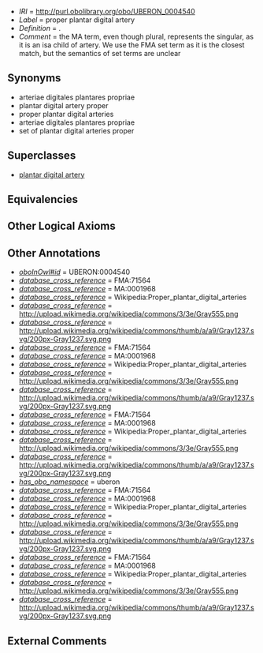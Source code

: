  * *IRI* = http://purl.obolibrary.org/obo/UBERON_0004540
 * *Label* = proper plantar digital artery
 * *Definition* = .
 * *Comment* = the MA term, even though plural, represents the singular, as it is an isa child of artery. We use the FMA set term as it is the closest match, but the semantics of set terms are unclear

## Synonyms

 * arteriae digitales plantares propriae
 * plantar digital artery proper
 * proper plantar digital arteries
 * arteriae digitales plantares propriae
 * set of plantar digital arteries proper

## Superclasses

 * [plantar digital artery](../../UBERON/38/UBERON_0006138.md)

## Equivalencies


## Other Logical Axioms


## Other Annotations

 * *[oboInOwl#id](../../id/oboInOwl#id.md)* = UBERON:0004540
 * *[database_cross_reference](../../ef/oboInOwl#hasDbXref.md)* = FMA:71564
 * *[database_cross_reference](../../ef/oboInOwl#hasDbXref.md)* = MA:0001968
 * *[database_cross_reference](../../ef/oboInOwl#hasDbXref.md)* = Wikipedia:Proper_plantar_digital_arteries
 * *[database_cross_reference](../../ef/oboInOwl#hasDbXref.md)* = http://upload.wikimedia.org/wikipedia/commons/3/3e/Gray555.png
 * *[database_cross_reference](../../ef/oboInOwl#hasDbXref.md)* = http://upload.wikimedia.org/wikipedia/commons/thumb/a/a9/Gray1237.svg/200px-Gray1237.svg.png
 * *[database_cross_reference](../../ef/oboInOwl#hasDbXref.md)* = FMA:71564
 * *[database_cross_reference](../../ef/oboInOwl#hasDbXref.md)* = MA:0001968
 * *[database_cross_reference](../../ef/oboInOwl#hasDbXref.md)* = Wikipedia:Proper_plantar_digital_arteries
 * *[database_cross_reference](../../ef/oboInOwl#hasDbXref.md)* = http://upload.wikimedia.org/wikipedia/commons/3/3e/Gray555.png
 * *[database_cross_reference](../../ef/oboInOwl#hasDbXref.md)* = http://upload.wikimedia.org/wikipedia/commons/thumb/a/a9/Gray1237.svg/200px-Gray1237.svg.png
 * *[database_cross_reference](../../ef/oboInOwl#hasDbXref.md)* = FMA:71564
 * *[database_cross_reference](../../ef/oboInOwl#hasDbXref.md)* = MA:0001968
 * *[database_cross_reference](../../ef/oboInOwl#hasDbXref.md)* = Wikipedia:Proper_plantar_digital_arteries
 * *[database_cross_reference](../../ef/oboInOwl#hasDbXref.md)* = http://upload.wikimedia.org/wikipedia/commons/3/3e/Gray555.png
 * *[database_cross_reference](../../ef/oboInOwl#hasDbXref.md)* = http://upload.wikimedia.org/wikipedia/commons/thumb/a/a9/Gray1237.svg/200px-Gray1237.svg.png
 * *[has_obo_namespace](../../ce/oboInOwl#hasOBONamespace.md)* = uberon
 * *[database_cross_reference](../../ef/oboInOwl#hasDbXref.md)* = FMA:71564
 * *[database_cross_reference](../../ef/oboInOwl#hasDbXref.md)* = MA:0001968
 * *[database_cross_reference](../../ef/oboInOwl#hasDbXref.md)* = Wikipedia:Proper_plantar_digital_arteries
 * *[database_cross_reference](../../ef/oboInOwl#hasDbXref.md)* = http://upload.wikimedia.org/wikipedia/commons/3/3e/Gray555.png
 * *[database_cross_reference](../../ef/oboInOwl#hasDbXref.md)* = http://upload.wikimedia.org/wikipedia/commons/thumb/a/a9/Gray1237.svg/200px-Gray1237.svg.png
 * *[database_cross_reference](../../ef/oboInOwl#hasDbXref.md)* = FMA:71564
 * *[database_cross_reference](../../ef/oboInOwl#hasDbXref.md)* = MA:0001968
 * *[database_cross_reference](../../ef/oboInOwl#hasDbXref.md)* = Wikipedia:Proper_plantar_digital_arteries
 * *[database_cross_reference](../../ef/oboInOwl#hasDbXref.md)* = http://upload.wikimedia.org/wikipedia/commons/3/3e/Gray555.png
 * *[database_cross_reference](../../ef/oboInOwl#hasDbXref.md)* = http://upload.wikimedia.org/wikipedia/commons/thumb/a/a9/Gray1237.svg/200px-Gray1237.svg.png

## External Comments


